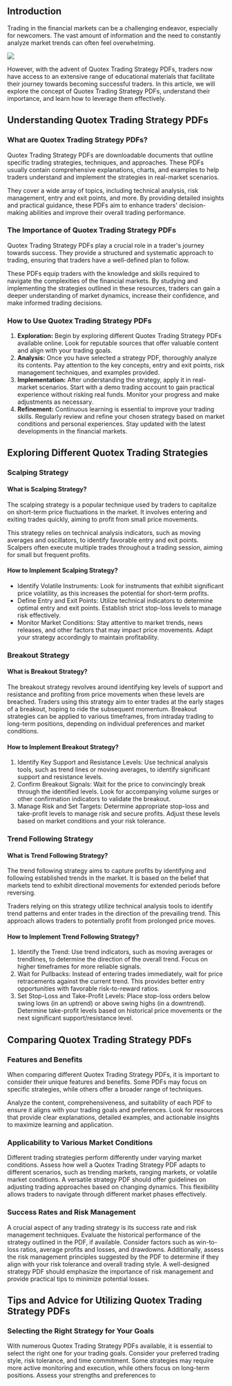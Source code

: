 ## Introduction

Trading in the financial markets can be a challenging endeavor,
especially for newcomers. The vast amount of information and the need to
constantly analyze market trends can often feel overwhelming.

[![](https://static.quotex.io/files/4_en/300_250.jpg)](https://traff.sbs/brokerqxlid)

However, with the advent of Quotex Trading Strategy PDFs, traders now
have access to an extensive range of educational materials that
facilitate their journey towards becoming successful traders. In this
article, we will explore the concept of Quotex Trading Strategy PDFs,
understand their importance, and learn how to leverage them effectively.

## Understanding Quotex Trading Strategy PDFs

### What are Quotex Trading Strategy PDFs?

Quotex Trading Strategy PDFs are downloadable documents that outline
specific trading strategies, techniques, and approaches. These PDFs
usually contain comprehensive explanations, charts, and examples to help
traders understand and implement the strategies in real-market
scenarios.

They cover a wide array of topics, including technical analysis, risk
management, entry and exit points, and more. By providing detailed
insights and practical guidance, these PDFs aim to enhance traders\'
decision-making abilities and improve their overall trading performance.

### The Importance of Quotex Trading Strategy PDFs

Quotex Trading Strategy PDFs play a crucial role in a trader\'s journey
towards success. They provide a structured and systematic approach to
trading, ensuring that traders have a well-defined plan to follow.

These PDFs equip traders with the knowledge and skills required to
navigate the complexities of the financial markets. By studying and
implementing the strategies outlined in these resources, traders can
gain a deeper understanding of market dynamics, increase their
confidence, and make informed trading decisions.

### How to Use Quotex Trading Strategy PDFs

1.  **Exploration:** Begin by exploring different Quotex Trading
    Strategy PDFs available online. Look for reputable sources that
    offer valuable content and align with your trading goals.
2.  **Analysis:** Once you have selected a strategy PDF, thoroughly
    analyze its contents. Pay attention to the key concepts, entry and
    exit points, risk management techniques, and examples provided.
3.  **Implementation:** After understanding the strategy, apply it in
    real-market scenarios. Start with a demo trading account to gain
    practical experience without risking real funds. Monitor your
    progress and make adjustments as necessary.
4.  **Refinement:** Continuous learning is essential to improve your
    trading skills. Regularly review and refine your chosen strategy
    based on market conditions and personal experiences. Stay updated
    with the latest developments in the financial markets.

## Exploring Different Quotex Trading Strategies

### Scalping Strategy

#### What is Scalping Strategy?

The scalping strategy is a popular technique used by traders to
capitalize on short-term price fluctuations in the market. It involves
entering and exiting trades quickly, aiming to profit from small price
movements.

This strategy relies on technical analysis indicators, such as moving
averages and oscillators, to identify favorable entry and exit points.
Scalpers often execute multiple trades throughout a trading session,
aiming for small but frequent profits.

#### How to Implement Scalping Strategy?

-   Identify Volatile Instruments: Look for instruments that exhibit
    significant price volatility, as this increases the potential for
    short-term profits.
-   Define Entry and Exit Points: Utilize technical indicators to
    determine optimal entry and exit points. Establish strict stop-loss
    levels to manage risk effectively.
-   Monitor Market Conditions: Stay attentive to market trends, news
    releases, and other factors that may impact price movements. Adapt
    your strategy accordingly to maintain profitability.

### Breakout Strategy

#### What is Breakout Strategy?

The breakout strategy revolves around identifying key levels of support
and resistance and profiting from price movements when these levels are
breached. Traders using this strategy aim to enter trades at the early
stages of a breakout, hoping to ride the subsequent momentum. Breakout
strategies can be applied to various timeframes, from intraday trading
to long-term positions, depending on individual preferences and market
conditions.

#### How to Implement Breakout Strategy?

1.  Identify Key Support and Resistance Levels: Use technical analysis
    tools, such as trend lines or moving averages, to identify
    significant support and resistance levels.
2.  Confirm Breakout Signals: Wait for the price to convincingly break
    through the identified levels. Look for accompanying volume surges
    or other confirmation indicators to validate the breakout.
3.  Manage Risk and Set Targets: Determine appropriate stop-loss and
    take-profit levels to manage risk and secure profits. Adjust these
    levels based on market conditions and your risk tolerance.

### Trend Following Strategy

#### What is Trend Following Strategy?

The trend following strategy aims to capture profits by identifying and
following established trends in the market. It is based on the belief
that markets tend to exhibit directional movements for extended periods
before reversing.

Traders relying on this strategy utilize technical analysis tools to
identify trend patterns and enter trades in the direction of the
prevailing trend. This approach allows traders to potentially profit
from prolonged price moves.

#### How to Implement Trend Following Strategy?

1.  Identify the Trend: Use trend indicators, such as moving averages or
    trendlines, to determine the direction of the overall trend. Focus
    on higher timeframes for more reliable signals.
2.  Wait for Pullbacks: Instead of entering trades immediately, wait for
    price retracements against the current trend. This provides better
    entry opportunities with favorable risk-to-reward ratios.
3.  Set Stop-Loss and Take-Profit Levels: Place stop-loss orders below
    swing lows (in an uptrend) or above swing highs (in a downtrend).
    Determine take-profit levels based on historical price movements or
    the next significant support/resistance level.

## Comparing Quotex Trading Strategy PDFs

### Features and Benefits

When comparing different Quotex Trading Strategy PDFs, it is important
to consider their unique features and benefits. Some PDFs may focus on
specific strategies, while others offer a broader range of techniques.

Analyze the content, comprehensiveness, and suitability of each PDF to
ensure it aligns with your trading goals and preferences. Look for
resources that provide clear explanations, detailed examples, and
actionable insights to maximize learning and application.

### Applicability to Various Market Conditions

Different trading strategies perform differently under varying market
conditions. Assess how well a Quotex Trading Strategy PDF adapts to
different scenarios, such as trending markets, ranging markets, or
volatile market conditions. A versatile strategy PDF should offer
guidelines on adjusting trading approaches based on changing dynamics.
This flexibility allows traders to navigate through different market
phases effectively.

### Success Rates and Risk Management

A crucial aspect of any trading strategy is its success rate and risk
management techniques. Evaluate the historical performance of the
strategy outlined in the PDF, if available. Consider factors such as
win-to-loss ratios, average profits and losses, and drawdowns.
Additionally, assess the risk management principles suggested by the PDF
to determine if they align with your risk tolerance and overall trading
style. A well-designed strategy PDF should emphasize the importance of
risk management and provide practical tips to minimize potential losses.

## Tips and Advice for Utilizing Quotex Trading Strategy PDFs

### Selecting the Right Strategy for Your Goals

With numerous Quotex Trading Strategy PDFs available, it is essential to
select the right one for your trading goals. Consider your preferred
trading style, risk tolerance, and time commitment. Some strategies may
require more active monitoring and execution, while others focus on
long-term positions. Assess your strengths and preferences to


